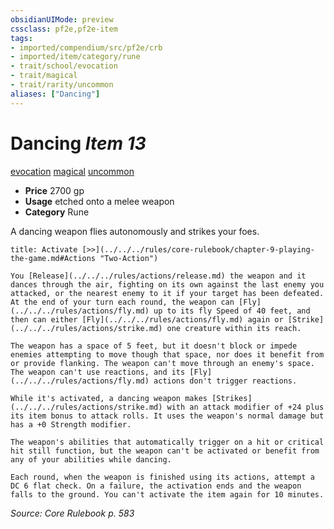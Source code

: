 ```yaml
---
obsidianUIMode: preview
cssclass: pf2e,pf2e-item
tags:
- imported/compendium/src/pf2e/crb
- imported/item/category/rune
- trait/school/evocation
- trait/magical
- trait/rarity/uncommon
aliases: ["Dancing"]
---
```

# Dancing *Item 13*  
[evocation](evocation.md)  [magical](magical.md)  [uncommon](uncommon.md)  

- **Price** 2700 gp
- **Usage** etched onto a melee weapon
- **Category** Rune

A dancing weapon flies autonomously and strikes your foes.

```ad-embed-ability
title: Activate [>>](../../../rules/core-rulebook/chapter-9-playing-the-game.md#Actions "Two-Action")

You [Release](../../../rules/actions/release.md) the weapon and it dances through the air, fighting on its own against the last enemy you attacked, or the nearest enemy to it if your target has been defeated. At the end of your turn each round, the weapon can [Fly](../../../rules/actions/fly.md) up to its fly Speed of 40 feet, and then can either [Fly](../../../rules/actions/fly.md) again or [Strike](../../../rules/actions/strike.md) one creature within its reach.

The weapon has a space of 5 feet, but it doesn't block or impede enemies attempting to move though that space, nor does it benefit from or provide flanking. The weapon can't move through an enemy's space. The weapon can't use reactions, and its [Fly](../../../rules/actions/fly.md) actions don't trigger reactions.

While it's activated, a dancing weapon makes [Strikes](../../../rules/actions/strike.md) with an attack modifier of +24 plus its item bonus to attack rolls. It uses the weapon's normal damage but has a +0 Strength modifier.

The weapon's abilities that automatically trigger on a hit or critical hit still function, but the weapon can't be activated or benefit from any of your abilities while dancing.

Each round, when the weapon is finished using its actions, attempt a DC 6 flat check. On a failure, the activation ends and the weapon falls to the ground. You can't activate the item again for 10 minutes.
```

*Source: Core Rulebook p. 583*
